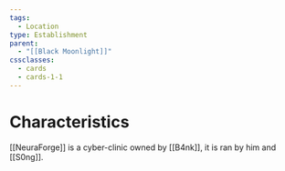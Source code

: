 ```yaml
---
tags:
  - Location
type: Establishment
parent:
  - "[[Black Moonlight]]"
cssclasses:
  - cards
  - cards-1-1
---
```

# Characteristics
[[NeuraForge]] is a cyber-clinic owned by [[B4nk]], it is ran by him and [[S0ng]].